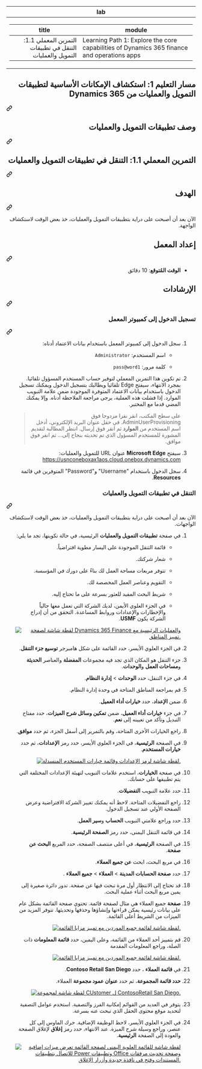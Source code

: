 <div class="Box-sc-g0xbh4-0 eoaCFS js-snippet-clipboard-copy-unpositioned undefined" data-hpc="true"><article class="markdown-body entry-content container-lg" itemprop="text"><div dir="rtl"><markdown-accessiblity-table data-catalyst=""><table tabindex="0">
  <thead>
  <tr>
  <th>lab</th>
  </tr>
  </thead>
  <tbody>
  <tr>
  <td><div dir="auto"><table>
  <thead>
  <tr>
  <th>title</th>
  <th>module</th>
  </tr>
  </thead>
  <tbody>
  <tr>
  <td><div dir="auto">التمرين المعملي 1.1: التنقل في تطبيقات التمويل والعمليات</div></td>
  <td><div dir="auto">Learning Path 1: Explore the core capabilities of Dynamics 365 finance and operations apps</div></td>
  </tr>
  </tbody>
</table>
</div></td>
  </tr>
  </tbody>
</table></markdown-accessiblity-table>

<div class="markdown-heading" dir="auto"><h1 tabindex="-1" class="heading-element" dir="auto">مسار التعليم 1: استكشاف الإمكانات الأساسية لتطبيقات التمويل والعمليات من Dynamics 365</h1><a id="user-content-مسار-التعليم-1-استكشاف-الإمكانات-الأساسية-لتطبيقات-التمويل-والعمليات-من-dynamics-365" class="anchor" aria-label="Permalink: مسار التعليم 1: استكشاف الإمكانات الأساسية لتطبيقات التمويل والعمليات من Dynamics 365" href="#مسار-التعليم-1-استكشاف-الإمكانات-الأساسية-لتطبيقات-التمويل-والعمليات-من-dynamics-365"><svg class="octicon octicon-link" viewBox="0 0 16 16" version="1.1" width="16" height="16" aria-hidden="true"><path d="m7.775 3.275 1.25-1.25a3.5 3.5 0 1 1 4.95 4.95l-2.5 2.5a3.5 3.5 0 0 1-4.95 0 .751.751 0 0 1 .018-1.042.751.751 0 0 1 1.042-.018 1.998 1.998 0 0 0 2.83 0l2.5-2.5a2.002 2.002 0 0 0-2.83-2.83l-1.25 1.25a.751.751 0 0 1-1.042-.018.751.751 0 0 1-.018-1.042Zm-4.69 9.64a1.998 1.998 0 0 0 2.83 0l1.25-1.25a.751.751 0 0 1 1.042.018.751.751 0 0 1 .018 1.042l-1.25 1.25a3.5 3.5 0 1 1-4.95-4.95l2.5-2.5a3.5 3.5 0 0 1 4.95 0 .751.751 0 0 1-.018 1.042.751.751 0 0 1-1.042.018 1.998 1.998 0 0 0-2.83 0l-2.5 2.5a1.998 1.998 0 0 0 0 2.83Z"></path></svg></a></div>
<div class="markdown-heading" dir="auto"><h1 tabindex="-1" class="heading-element" dir="auto">وصف تطبيقات التمويل والعمليات</h1><a id="user-content-وصف-تطبيقات-التمويل-والعمليات" class="anchor" aria-label="Permalink: وصف تطبيقات التمويل والعمليات" href="#وصف-تطبيقات-التمويل-والعمليات"><svg class="octicon octicon-link" viewBox="0 0 16 16" version="1.1" width="16" height="16" aria-hidden="true"><path d="m7.775 3.275 1.25-1.25a3.5 3.5 0 1 1 4.95 4.95l-2.5 2.5a3.5 3.5 0 0 1-4.95 0 .751.751 0 0 1 .018-1.042.751.751 0 0 1 1.042-.018 1.998 1.998 0 0 0 2.83 0l2.5-2.5a2.002 2.002 0 0 0-2.83-2.83l-1.25 1.25a.751.751 0 0 1-1.042-.018.751.751 0 0 1-.018-1.042Zm-4.69 9.64a1.998 1.998 0 0 0 2.83 0l1.25-1.25a.751.751 0 0 1 1.042.018.751.751 0 0 1 .018 1.042l-1.25 1.25a3.5 3.5 0 1 1-4.95-4.95l2.5-2.5a3.5 3.5 0 0 1 4.95 0 .751.751 0 0 1-.018 1.042.751.751 0 0 1-1.042.018 1.998 1.998 0 0 0-2.83 0l-2.5 2.5a1.998 1.998 0 0 0 0 2.83Z"></path></svg></a></div>
<div class="markdown-heading" dir="auto"><h2 tabindex="-1" class="heading-element" dir="auto">التمرين المعملي 1.1: التنقل في تطبيقات التمويل والعمليات</h2><a id="user-content-التمرين-المعملي-11-التنقل-في-تطبيقات-التمويل-والعمليات" class="anchor" aria-label="Permalink: التمرين المعملي 1.1: التنقل في تطبيقات التمويل والعمليات" href="#التمرين-المعملي-11-التنقل-في-تطبيقات-التمويل-والعمليات"><svg class="octicon octicon-link" viewBox="0 0 16 16" version="1.1" width="16" height="16" aria-hidden="true"><path d="m7.775 3.275 1.25-1.25a3.5 3.5 0 1 1 4.95 4.95l-2.5 2.5a3.5 3.5 0 0 1-4.95 0 .751.751 0 0 1 .018-1.042.751.751 0 0 1 1.042-.018 1.998 1.998 0 0 0 2.83 0l2.5-2.5a2.002 2.002 0 0 0-2.83-2.83l-1.25 1.25a.751.751 0 0 1-1.042-.018.751.751 0 0 1-.018-1.042Zm-4.69 9.64a1.998 1.998 0 0 0 2.83 0l1.25-1.25a.751.751 0 0 1 1.042.018.751.751 0 0 1 .018 1.042l-1.25 1.25a3.5 3.5 0 1 1-4.95-4.95l2.5-2.5a3.5 3.5 0 0 1 4.95 0 .751.751 0 0 1-.018 1.042.751.751 0 0 1-1.042.018 1.998 1.998 0 0 0-2.83 0l-2.5 2.5a1.998 1.998 0 0 0 0 2.83Z"></path></svg></a></div>
<div class="markdown-heading" dir="auto"><h2 tabindex="-1" class="heading-element" dir="auto">الهدف</h2><a id="user-content-الهدف" class="anchor" aria-label="Permalink: الهدف" href="#الهدف"><svg class="octicon octicon-link" viewBox="0 0 16 16" version="1.1" width="16" height="16" aria-hidden="true"><path d="m7.775 3.275 1.25-1.25a3.5 3.5 0 1 1 4.95 4.95l-2.5 2.5a3.5 3.5 0 0 1-4.95 0 .751.751 0 0 1 .018-1.042.751.751 0 0 1 1.042-.018 1.998 1.998 0 0 0 2.83 0l2.5-2.5a2.002 2.002 0 0 0-2.83-2.83l-1.25 1.25a.751.751 0 0 1-1.042-.018.751.751 0 0 1-.018-1.042Zm-4.69 9.64a1.998 1.998 0 0 0 2.83 0l1.25-1.25a.751.751 0 0 1 1.042.018.751.751 0 0 1 .018 1.042l-1.25 1.25a3.5 3.5 0 1 1-4.95-4.95l2.5-2.5a3.5 3.5 0 0 1 4.95 0 .751.751 0 0 1-.018 1.042.751.751 0 0 1-1.042.018 1.998 1.998 0 0 0-2.83 0l-2.5 2.5a1.998 1.998 0 0 0 0 2.83Z"></path></svg></a></div>
<p dir="auto">الآن بعد أن أصبحت على دراية بتطبيقات التمويل والعمليات، خذ بعض الوقت لاستكشاف الواجهة.</p>
<div class="markdown-heading" dir="auto"><h2 tabindex="-1" class="heading-element" dir="auto">إعداد المعمل</h2><a id="user-content-إعداد-المعمل" class="anchor" aria-label="Permalink: إعداد المعمل" href="#إعداد-المعمل"><svg class="octicon octicon-link" viewBox="0 0 16 16" version="1.1" width="16" height="16" aria-hidden="true"><path d="m7.775 3.275 1.25-1.25a3.5 3.5 0 1 1 4.95 4.95l-2.5 2.5a3.5 3.5 0 0 1-4.95 0 .751.751 0 0 1 .018-1.042.751.751 0 0 1 1.042-.018 1.998 1.998 0 0 0 2.83 0l2.5-2.5a2.002 2.002 0 0 0-2.83-2.83l-1.25 1.25a.751.751 0 0 1-1.042-.018.751.751 0 0 1-.018-1.042Zm-4.69 9.64a1.998 1.998 0 0 0 2.83 0l1.25-1.25a.751.751 0 0 1 1.042.018.751.751 0 0 1 .018 1.042l-1.25 1.25a3.5 3.5 0 1 1-4.95-4.95l2.5-2.5a3.5 3.5 0 0 1 4.95 0 .751.751 0 0 1-.018 1.042.751.751 0 0 1-1.042.018 1.998 1.998 0 0 0-2.83 0l-2.5 2.5a1.998 1.998 0 0 0 0 2.83Z"></path></svg></a></div>
<ul dir="auto">
<li><strong>الوقت المُتوقع</strong>: 10 دقائق</li>
</ul>
<div class="markdown-heading" dir="auto"><h2 tabindex="-1" class="heading-element" dir="auto">الإرشادات</h2><a id="user-content-الإرشادات" class="anchor" aria-label="Permalink: الإرشادات" href="#الإرشادات"><svg class="octicon octicon-link" viewBox="0 0 16 16" version="1.1" width="16" height="16" aria-hidden="true"><path d="m7.775 3.275 1.25-1.25a3.5 3.5 0 1 1 4.95 4.95l-2.5 2.5a3.5 3.5 0 0 1-4.95 0 .751.751 0 0 1 .018-1.042.751.751 0 0 1 1.042-.018 1.998 1.998 0 0 0 2.83 0l2.5-2.5a2.002 2.002 0 0 0-2.83-2.83l-1.25 1.25a.751.751 0 0 1-1.042-.018.751.751 0 0 1-.018-1.042Zm-4.69 9.64a1.998 1.998 0 0 0 2.83 0l1.25-1.25a.751.751 0 0 1 1.042.018.751.751 0 0 1 .018 1.042l-1.25 1.25a3.5 3.5 0 1 1-4.95-4.95l2.5-2.5a3.5 3.5 0 0 1 4.95 0 .751.751 0 0 1-.018 1.042.751.751 0 0 1-1.042.018 1.998 1.998 0 0 0-2.83 0l-2.5 2.5a1.998 1.998 0 0 0 0 2.83Z"></path></svg></a></div>
<div class="markdown-heading" dir="auto"><h3 tabindex="-1" class="heading-element" dir="auto">تسجيل الدخول إلى كمبيوتر المعمل</h3><a id="user-content-تسجيل-الدخول-إلى-كمبيوتر-المعمل" class="anchor" aria-label="Permalink: تسجيل الدخول إلى كمبيوتر المعمل" href="#تسجيل-الدخول-إلى-كمبيوتر-المعمل"><svg class="octicon octicon-link" viewBox="0 0 16 16" version="1.1" width="16" height="16" aria-hidden="true"><path d="m7.775 3.275 1.25-1.25a3.5 3.5 0 1 1 4.95 4.95l-2.5 2.5a3.5 3.5 0 0 1-4.95 0 .751.751 0 0 1 .018-1.042.751.751 0 0 1 1.042-.018 1.998 1.998 0 0 0 2.83 0l2.5-2.5a2.002 2.002 0 0 0-2.83-2.83l-1.25 1.25a.751.751 0 0 1-1.042-.018.751.751 0 0 1-.018-1.042Zm-4.69 9.64a1.998 1.998 0 0 0 2.83 0l1.25-1.25a.751.751 0 0 1 1.042.018.751.751 0 0 1 .018 1.042l-1.25 1.25a3.5 3.5 0 1 1-4.95-4.95l2.5-2.5a3.5 3.5 0 0 1 4.95 0 .751.751 0 0 1-.018 1.042.751.751 0 0 1-1.042.018 1.998 1.998 0 0 0-2.83 0l-2.5 2.5a1.998 1.998 0 0 0 0 2.83Z"></path></svg></a></div>
<ol dir="rtl">
<li>
<p dir="auto">سجل الدخول إلى كمبيوتر المعمل باستخدام بيانات الاعتماد أدناه:</p>
<ul dir="rtl">
<li>
<p dir="auto">اسم المستخدم: <code>Administrator</code></p>
</li>
<li>
<p dir="auto">كلمة مرور: <code>pass@word1</code></p>
</li>
</ul>
</li>
<li>
<p dir="auto">تم تكوين هذا التمرين المعملي لتوفير حساب المستخدم المسؤول تلقائيا. بمجرد الانتهاء، سيفتح Edge تلقائيا ويطالبك بتسجيل الدخول ويمكنك تسجيل الدخول باستخدام بيانات الاعتماد المتوفرة الموجودة ضمن علامة التبويب الموارد. إذا فشلت هذه العملية، يرجى مراجعة الملاحظة أدناه. وإلا يمكنك المضي قدما مع المختبر.</p>
<blockquote>
<p dir="auto">على سطح المكتب، انقر نقرا مزدوجا فوق AdminUserProvisioning.
في حقل عنوان البريد الإلكتروني، أدخل اسم المستخدم من <strong>الموارد</strong> ثم انقر فوق إرسال.
انتظر المطالبة لتقديم المشورة للمستخدم المسؤول الذي تم تحديثه بنجاح إلى... ثم انقر فوق موافق.</p>
</blockquote>
</li>
<li>
<p dir="auto">سيفتح <strong>Microsoft Edge</strong> عنوان URL للتمويل والعمليات: <a href="https://usnconeboxax1aos.cloud.onebox.dynamics.com" rel="nofollow">https://usnconeboxax1aos.cloud.onebox.dynamics.com</a></p>
</li>
<li>
<p dir="auto">سجل الدخول باستخدام "Username" و"Password" المتوفرين في قائمة <strong>Resources</strong>.</p>
</li>
</ol>
<div class="markdown-heading" dir="auto"><h3 tabindex="-1" class="heading-element" dir="auto">التنقل في تطبيقات التمويل والعمليات</h3><a id="user-content-التنقل-في-تطبيقات-التمويل-والعمليات" class="anchor" aria-label="Permalink: التنقل في تطبيقات التمويل والعمليات" href="#التنقل-في-تطبيقات-التمويل-والعمليات"><svg class="octicon octicon-link" viewBox="0 0 16 16" version="1.1" width="16" height="16" aria-hidden="true"><path d="m7.775 3.275 1.25-1.25a3.5 3.5 0 1 1 4.95 4.95l-2.5 2.5a3.5 3.5 0 0 1-4.95 0 .751.751 0 0 1 .018-1.042.751.751 0 0 1 1.042-.018 1.998 1.998 0 0 0 2.83 0l2.5-2.5a2.002 2.002 0 0 0-2.83-2.83l-1.25 1.25a.751.751 0 0 1-1.042-.018.751.751 0 0 1-.018-1.042Zm-4.69 9.64a1.998 1.998 0 0 0 2.83 0l1.25-1.25a.751.751 0 0 1 1.042.018.751.751 0 0 1 .018 1.042l-1.25 1.25a3.5 3.5 0 1 1-4.95-4.95l2.5-2.5a3.5 3.5 0 0 1 4.95 0 .751.751 0 0 1-.018 1.042.751.751 0 0 1-1.042.018 1.998 1.998 0 0 0-2.83 0l-2.5 2.5a1.998 1.998 0 0 0 0 2.83Z"></path></svg></a></div>
<p dir="auto">الآن بعد أن أصبحت على دراية بتطبيقات التمويل والعمليات، خذ بعض الوقت لاستكشاف الواجهات.</p>
<ol dir="rtl">
<li>
<p dir="auto">في صفحة <strong>تطبيقات التمويل والعمليات</strong> الرئيسية، في حالة تكوينها، تجد ما يلي:</p>
<ul dir="rtl">
<li>
<p dir="auto">قائمة التنقل الموجودة على اليسار مطوية افتراضياً.</p>
</li>
<li>
<p dir="auto">شعار شركتك.</p>
</li>
<li>
<p dir="auto">تتوفر مربعات مساحة العمل لك بناءً على دورك في المؤسسة.</p>
</li>
<li>
<p dir="auto">التقويم وعناصر العمل المخصصة لك.</p>
</li>
<li>
<p dir="auto">شريط البحث المفيد للعثور بسرعة على ما تحتاج إليه.</p>
</li>
<li>
<p dir="auto">في الجزء العلوي الأيمن، لديك الشركة التي تعمل معها حالياً والإخطارات والإعدادات وروابط المساعدة. التحقق من أن إدراج الشركة يكون <strong>USMF</strong>.</p>
</li>
</ul>
<p dir="auto"><a target="_blank" rel="noopener noreferrer" href="https://github.com/MicrosoftLearning/MB-920T00A-Microsoft-Dynamics-365-Fundamentals-Finance-and-Operations-Apps.ar-sa/blob/main/Instructions/Labs/media/01-explore-the-core-capabilities-of-dynamics-365-finance-and-operations-apps-13.svg"><img src="https://github.com/MicrosoftLearning/MB-920T00A-Microsoft-Dynamics-365-Fundamentals-Finance-and-Operations-Apps.ar-sa/blob/main/Instructions/Labs/media/01-explore-the-core-capabilities-of-dynamics-365-finance-and-operations-apps-13.svg" alt="لقطة شاشة لصفحة Dynamics 365 Finance والعمليات الرئيسية مع تمييز المناطق." style="max-width: 100%;"></a></p>
</li>
<li>
<p dir="auto">في الجزء العلوي الأيسر، حدد القائمة على شكل هامبرجر <strong>توسيع جزء التنقل</strong>.</p>
</li>
<li>
<p dir="auto">جزء التنقل هو المكان الذي تجد فيه مجموعات <strong>المفضلة</strong> والعناصر <strong>الحديثة</strong> و<strong>مساحات العمل</strong> و<strong>الوحدات</strong>.</p>
</li>
<li>
<p dir="auto">في جزء التنقل، حدد <strong>الوحدات</strong> &gt; <strong>إدارة النظام</strong>.</p>
</li>
<li>
<p dir="auto">قم بمراجعة المناطق المتاحة في وحدة إدارة النظام.</p>
</li>
<li>
<p dir="auto">ضمن <strong>الإعداد</strong>، حدد <strong>خيارات أداء العميل</strong>.</p>
</li>
<li>
<p dir="auto">في جزء <strong>خيارات أداء العميل</strong>، ضمن <strong>تمكين وسائل شرح الميزات</strong>، حدد مفتاح التبديل وتأكد من تعيينه إلى <strong>نعم</strong>.</p>
</li>
<li>
<p dir="auto">راجع الخيارات الأخرى المتاحة، وقم بالتمرير إلى أسفل الجزء، ثم حدد <strong>موافق</strong>.</p>
</li>
<li>
<p dir="auto">في الصفحة <strong>الرئيسية</strong>، في الجزء العلوي الأيسر، حدد رمز <strong>الإعدادات</strong>، ثم حدد <strong>خيارات المستخدم</strong>.</p>
<p dir="auto"><a target="_blank" rel="noopener noreferrer" href="https://github.com/MicrosoftLearning/MB-920T00A-Microsoft-Dynamics-365-Fundamentals-Finance-and-Operations-Apps.ar-sa/blob/main/Instructions/Labs/media/01-explore-the-core-capabilities-of-dynamics-365-finance-and-operations-apps-14.svg"><img src="https://github.com/MicrosoftLearning/MB-920T00A-Microsoft-Dynamics-365-Fundamentals-Finance-and-Operations-Apps.ar-sa/blob/main/Instructions/Labs/media/01-explore-the-core-capabilities-of-dynamics-365-finance-and-operations-apps-14.svg" alt="لقطة شاشة لرمز الإعدادات وقائمة خيارات المستخدم المنسدلة." style="max-width: 100%;"></a></p>
</li>
<li>
<p dir="auto">في صفحة <strong>الخيارات</strong>، استخدم علامات التبويب لتهيئة الإعدادات المختلفة التي يتم تطبيقها على حسابك.</p>
</li>
<li>
<p dir="auto">حدد علامة التبويب <strong>التفضيلات</strong>.</p>
</li>
<li>
<p dir="auto">راجع التفضيلات المتاحة. لاحظ أنه يمكنك تغيير الشركة الافتراضية وعرض الصفحة الأولي عند تسجيل الدخول.</p>
</li>
<li>
<p dir="auto">حدد وراجع علامتي التبويب <strong>الحساب</strong> و<strong>سير العمل</strong>.</p>
</li>
<li>
<p dir="auto">في قائمة التنقل اليمنى، حدد رمز <strong>الصفحة الرئيسية</strong>.</p>
</li>
<li>
<p dir="auto">في الصفحة <strong>الرئيسية</strong>، في أعلى منتصف الصفحة، حدد المربع <strong>البحث عن صفحة</strong>.</p>
</li>
<li>
<p dir="auto">في مربع البحث، ابحث <strong>عن جميع العملاء</strong>.</p>
</li>
<li>
<p dir="auto">حدد <strong>صفحة الحسابات المدينة</strong> &gt; <strong>العملاء</strong> &gt; <strong>جميع العملاء</strong> .</p>
</li>
<li>
<p dir="auto">قد تحتاج إلى الانتظار أول مرة تبحث فيها عن صفحة. تدور دائرة صغيرة إلى يمين مربع البحث أثناء عملية البحث.</p>
</li>
<li>
<p dir="auto"><strong>صفحة</strong> جميع العملاء هي مثال لصفحة قائمة. تحتوي صفحة القائمة بشكل عام على بيانات رئيسية يمكن قراءتها وإنشاؤها وحذفها وتحديثها. تتوفر المزيد من الميزات من الشريط أعلى القائمة.</p>
<p dir="auto"><a target="_blank" rel="noopener noreferrer" href="https://github.com/MicrosoftLearning/MB-920T00A-Microsoft-Dynamics-365-Fundamentals-Finance-and-Operations-Apps.ar-sa/blob/main/Instructions/Labs/media/01-explore-the-core-capabilities-of-dynamics-365-finance-and-operations-apps-15.svg"><img src="https://github.com/MicrosoftLearning/MB-920T00A-Microsoft-Dynamics-365-Fundamentals-Finance-and-Operations-Apps.ar-sa/blob/main/Instructions/Labs/media/01-explore-the-core-capabilities-of-dynamics-365-finance-and-operations-apps-15.svg" alt="لقطة شاشة لقائمة جميع الموردين مع تمييز مزايا القائمة." style="max-width: 100%;"></a></p>
</li>
<li>
<p dir="auto">قم بتمييز أحد العملاء من القائمة، وعلى اليمين، حدد <strong>قائمة المعلومات</strong> ذات الصلة، وراجع المعلومات المقدمة</p>
<p dir="auto"><a target="_blank" rel="noopener noreferrer" href="https://github.com/MicrosoftLearning/MB-920T00A-Microsoft-Dynamics-365-Fundamentals-Finance-and-Operations-Apps.ar-sa/blob/main/Instructions/Labs/media/01-explore-the-core-capabilities-of-dynamics-365-finance-and-operations-apps-19.png"><img src="https://github.com/MicrosoftLearning/MB-920T00A-Microsoft-Dynamics-365-Fundamentals-Finance-and-Operations-Apps.ar-sa/blob/main/Instructions/Labs/media/01-explore-the-core-capabilities-of-dynamics-365-finance-and-operations-apps-19.png" alt="لقطة شاشة لقائمة جميع الموردين مع تمييز مزايا القائمة." style="max-width: 100%;"></a>
</li>
<li>
<p dir="auto">في <strong>قائمة العملاء</strong> ، حدد <strong>Contoso Retail San Diego</strong>.</p>
</li>
<li>
<p dir="auto"><strong>حدد قائمة المجموعة</strong>، ثم حدد <strong>عنوان عمود مجموعة</strong> العملاء.</p>
<p dir="auto"><a target="_blank" rel="noopener noreferrer" href="https://github.com/MicrosoftLearning/MB-920T00A-Microsoft-Dynamics-365-Fundamentals-Finance-and-Operations-Apps.ar-sa/blob/main/Instructions/Labs/media/01-explore-the-core-capabilities-of-dynamics-365-finance-and-operations-apps-16.svg"><img src="https://github.com/MicrosoftLearning/MB-920T00A-Microsoft-Dynamics-365-Fundamentals-Finance-and-Operations-Apps.ar-sa/blob/main/Instructions/Labs/media/01-explore-the-core-capabilities-of-dynamics-365-finance-and-operations-apps-16.svg" alt="لقطة شاشة لمجموعة CUstomer ل ContosoRetail San Diego." style="max-width: 100%;"></a></p>
</li>
<li>
<p dir="auto">يتوفر في العديد من القوائم إمكانية الفرز والتصفية. استخدم عوامل التصفية لتحديد موقع محتوى الحقل الذي تبحث عنه بسرعة.</p>
</li>
<li>
<p dir="auto">في الجزء العلوي الأيسر، لاحظ الوظيفة الإضافية. حرك الماوس إلى كل عنصر، وراجع وسيلة شرح الميزة. عند الانتهاء، حدد رمز <strong>إغلاق</strong> لإغلاق الصفحة والعودة إلى الصفحة <strong>الرئيسية</strong>.</p>
<p dir="auto"><a target="_blank" rel="noopener noreferrer" href="https://github.com/MicrosoftLearning/MB-920T00A-Microsoft-Dynamics-365-Fundamentals-Finance-and-Operations-Apps.ar-sa/blob/main/Instructions/Labs/media/01-explore-the-core-capabilities-of-dynamics-365-finance-and-operations-apps-17.svg"><img src="https://github.com/MicrosoftLearning/MB-920T00A-Microsoft-Dynamics-365-Fundamentals-Finance-and-Operations-Apps.ar-sa/blob/main/Instructions/Labs/media/01-explore-the-core-capabilities-of-dynamics-365-finance-and-operations-apps-17.svg" alt="لقطة شاشة للقائمة العلوية اليمنى لصفحة القائمة تعرض ميزات إضافية للاتصال بتطبيقات Power وتطبيقات Office وصفحة تحديث مرفقات المستندات وفتح في نافذة جديدة وأزرار الإغلاق." style="max-width: 100%;"></a></p>
</li>
</ol>
</article></div>
